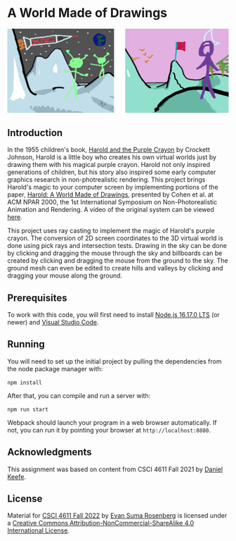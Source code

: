 # A World Made of Drawings

![](./images/harold.jpg)

## Introduction
In the 1955 children's book, [Harold and the Purple Crayon](https://en.wikipedia.org/wiki/Harold_and_the_Purple_Crayon) by Crockett Johnson, Harold is a little boy who creates his own virtual worlds just by drawing them with his magical purple crayon. Harold not only inspired generations of children, but his story also inspired some early computer graphics research in non-photrealistic rendering. This project brings Harold's magic to your computer screen by implementing portions of the paper, [Harold: A World Made of Drawings](https://dl.acm.org/citation.cfm?id=340927), presented by Cohen et al. at ACM NPAR 2000, the 1st International Symposium on Non-Photorealistic Animation and Rendering. A video of the original system can be viewed [here](https://mediaspace.umn.edu/media/t/1_gtj35asj). 

This project uses ray casting to implement the magic of Harold's purple crayon. The conversion of 2D screen coordinates to the 3D virtual world is done using pick rays and intersection tests. Drawing in the sky can be done by clicking and dragging the mouse through the sky and billboards can be created by clicking and dragging the mouse from the ground to the sky. The ground mesh can even be edited to create hills and valleys by clicking and dragging your mouse along the ground. 

## Prerequisites

To work with this code, you will first need to install [Node.js 16.17.0 LTS](https://nodejs.org/en/) (or newer) and [Visual Studio Code](https://code.visualstudio.com/). 

## Running

You will need to set up the initial project by pulling the dependencies from the node package manager with:

```
npm install
```

After that, you can compile and run a server with:

```
npm run start
```

Webpack should launch your program in a web browser automatically.  If not, you can run it by pointing your browser at `http://localhost:8080`.

## Acknowledgments

This assignment was based on content from CSCI 4611 Fall 2021 by [Daniel Keefe](https://www.danielkeefe.net/).

## License

Material for [CSCI 4611 Fall 2022](https://csci-4611-fall-2022.github.io/) by [Evan Suma Rosenberg](https://illusioneering.umn.edu/) is licensed under a [Creative Commons Attribution-NonCommercial-ShareAlike 4.0 International License](http://creativecommons.org/licenses/by-nc-sa/4.0/).
